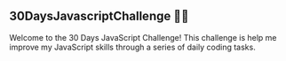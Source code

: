 ## 30DaysJavascriptChallenge 🚀🚀
Welcome to the 30 Days JavaScript Challenge! This challenge is help me improve my JavaScript skills through a series of daily coding tasks.
